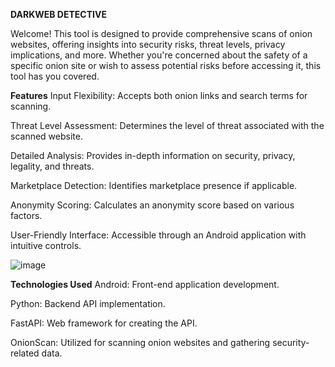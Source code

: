 
**DARKWEB DETECTIVE**

Welcome! This tool is designed to provide comprehensive scans of onion websites, offering insights into security risks, threat levels, privacy implications, and more. Whether you're concerned about the safety of a specific onion site or wish to assess potential risks before accessing it, this tool has you covered.

**Features**
Input Flexibility: Accepts both onion links and search terms for scanning.

Threat Level Assessment: Determines the level of threat associated with the scanned website.

Detailed Analysis: Provides in-depth information on security, privacy, legality, and threats.

Marketplace Detection: Identifies marketplace presence if applicable.

Anonymity Scoring: Calculates an anonymity score based on various factors.

User-Friendly Interface: Accessible through an Android application with intuitive controls.

![image](https://github.com/AnuragPandey01/Zoro/assets/96692810/bdbbb214-f0ee-41d7-91bf-42db17fe812b)


**Technologies Used**
Android: Front-end application development.

Python: Backend API implementation.

FastAPI: Web framework for creating the API.

OnionScan: Utilized for scanning onion websites and gathering security-related data.

